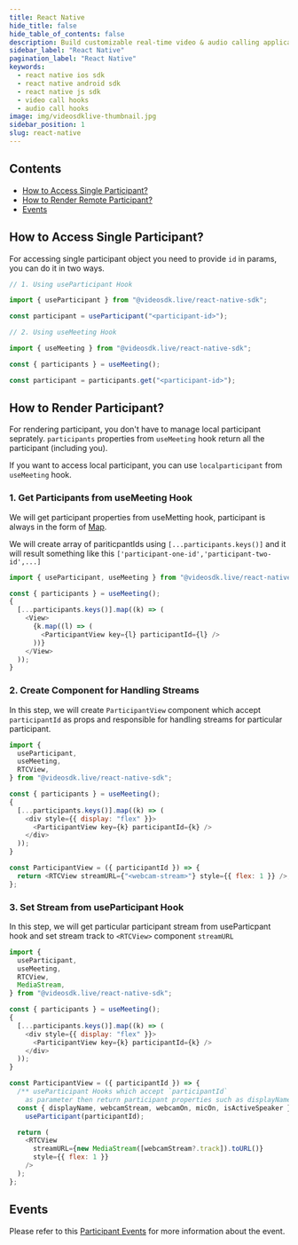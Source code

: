 ```yaml
---
title: React Native
hide_title: false
hide_table_of_contents: false
description: Build customizable real-time video & audio calling applications in React Native SDK using Video SDK add live Video & Audio conferencing to your applications.
sidebar_label: "React Native"
pagination_label: "React Native"
keywords:
  - react native ios sdk
  - react native android sdk
  - react native js sdk
  - video call hooks
  - audio call hooks
image: img/videosdklive-thumbnail.jpg
sidebar_position: 1
slug: react-native
---
```


## Contents

- [How to Access Single Participant?](/docs/guide/video-and-audio-calling-api-sdk/features/manage-participants/react-native#how-to-access-single-participant)
- [How to Render Remote Participant?](/docs/guide/video-and-audio-calling-api-sdk/features/manage-participants/react-native#how-to-render-participant)
- [Events](/docs/guide/video-and-audio-calling-api-sdk/features/manage-participants/react-native#events)

## How to Access Single Participant?

For accessing single participant object you need to provide `id` in params, you can do it in two ways.

```js title="participant.js"
// 1. Using useParticipant Hook

import { useParticipant } from "@videosdk.live/react-native-sdk";

const participant = useParticipant("<participant-id>");

// 2. Using useMeeting Hook

import { useMeeting } from "@videosdk.live/react-native-sdk";

const { participants } = useMeeting();

const participant = participants.get("<participant-id>");
```

## How to Render Participant?

For rendering participant, you don't have to manage local participant seprately.
`participants` properties from `useMeeting` hook return all the participant (including you).

If you want to access local participant, you can use `localparticipant` from `useMeeting` hook.

### 1. Get Participants from useMeeting Hook

We will get participant properties from useMetting hook, participant is always in the form of [Map](https://developer.mozilla.org/en-US/docs/Web/JavaScript/Reference/Global_Objects/Map).

We will create array of pariticpantIds using `[...participants.keys()]` and it will result something like this `['participant-one-id','participant-two-id',...]`

```js title="index.js"
import { useParticipant, useMeeting } from "@videosdk.live/react-native-sdk";

const { participants } = useMeeting();
{
  [...participants.keys()].map((k) => (
    <View>
      {k.map((l) => (
        <ParticipantView key={l} participantId={l} />
      ))}
    </View>
  ));
}
```

### 2. Create Component for Handling Streams

In this step, we will create `ParticipantView` component which accept `participantId` as props and responsible for handling streams for particular participant.

```js title="index.js"
import {
  useParticipant,
  useMeeting,
  RTCView,
} from "@videosdk.live/react-native-sdk";

const { participants } = useMeeting();
{
  [...participants.keys()].map((k) => (
    <div style={{ display: "flex" }}>
      <ParticipantView key={k} participantId={k} />
    </div>
  ));
}

const ParticipantView = ({ participantId }) => {
  return <RTCView streamURL={"<webcam-stream>"} style={{ flex: 1 }} />;
};
```

### 3. Set Stream from useParticipant Hook

In this step, we will get particular participant stream from useParticpant hook and set stream track to `<RTCView>` component `streamURL`

```js title="index.js"
import {
  useParticipant,
  useMeeting,
  RTCView,
  MediaStream,
} from "@videosdk.live/react-native-sdk";

const { participants } = useMeeting();
{
  [...participants.keys()].map((k) => (
    <div style={{ display: "flex" }}>
      <ParticipantView key={k} participantId={k} />
    </div>
  ));
}

const ParticipantView = ({ participantId }) => {
  /** useParticipant Hooks which accept `participantId`
    as parameter then return participant properties such as displayName, webcamOn, micOn etc.  */
  const { displayName, webcamStream, webcamOn, micOn, isActiveSpeaker } =
    useParticipant(participantId);

  return (
    <RTCView
      streamURL={new MediaStream([webcamStream?.track]).toURL()}
      style={{ flex: 1 }}
    />
  );
};
```

## Events

Please refer to this [Participant Events](/docs/guide/video-and-audio-calling-api-sdk/features/manage-participants/participant-events) for more information about the event.
